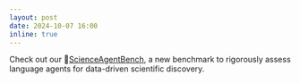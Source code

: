 ```yaml
---
layout: post
date: 2024-10-07 16:00
inline: true
---
```


Check out our 🔬[ScienceAgentBench](https://osu-nlp-group.github.io/ScienceAgentBench/), a new benchmark to rigorously assess language agents for data-driven scientific discovery.